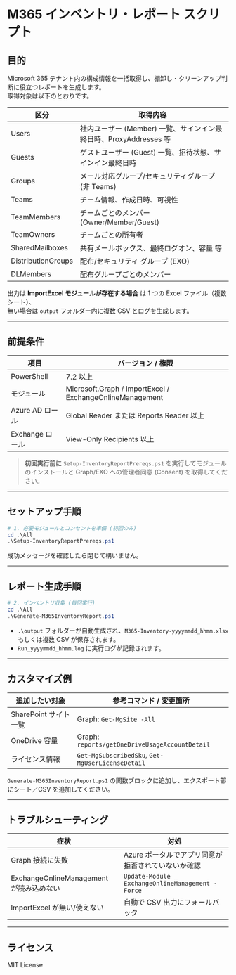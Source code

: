 # M365 インベントリ・レポート スクリプト

## 目的  
Microsoft 365 テナント内の構成情報を一括取得し、棚卸し・クリーンアップ判断に役立つレポートを生成します。  
取得対象は以下のとおりです。

| 区分 | 取得内容 |
|------|----------|
| Users | 社内ユーザー (Member) 一覧、サインイン最終日時、ProxyAddresses 等 |
| Guests | ゲストユーザー (Guest) 一覧、招待状態、サインイン最終日時 |
| Groups | メール対応グループ/セキュリティグループ (非 Teams) |
| Teams | チーム情報、作成日時、可視性 |
| TeamMembers | チームごとのメンバー (Owner/Member/Guest) |
| TeamOwners | チームごとの所有者 |
| SharedMailboxes | 共有メールボックス、最終ログオン、容量 等 |
| DistributionGroups | 配布/セキュリティ グループ (EXO) |
| DLMembers | 配布グループごとのメンバー |

出力は **ImportExcel モジュールが存在する場合** は 1 つの Excel ファイル（複数シート）、  
無い場合は `output` フォルダー内に複数 CSV とログを生成します。

---

## 前提条件

| 項目 | バージョン / 権限 |
|------|------------------|
| PowerShell | 7.2 以上 |
| モジュール | Microsoft.Graph / ImportExcel / ExchangeOnlineManagement |
| Azure AD ロール | Global Reader または Reports Reader 以上 |
| Exchange ロール | View-Only Recipients 以上 |

> **初回実行前に** `Setup-InventoryReportPrereqs.ps1` を実行してモジュールのインストールと Graph/EXO への管理者同意 (Consent) を取得してください。

---

## セットアップ手順

```powershell
# 1. 必要モジュールとコンセントを準備 (初回のみ)
cd .\All
.\Setup-InventoryReportPrereqs.ps1
```

成功メッセージを確認したら閉じて構いません。

---

## レポート生成手順

```powershell
# 2. インベントリ収集 (毎回実行)
cd .\All
.\Generate-M365InventoryReport.ps1
```

- `.\output` フォルダーが自動生成され、`M365-Inventory-yyyymmdd_hhmm.xlsx` もしくは複数 CSV が保存されます。  
- `Run_yyyymmdd_hhmm.log` に実行ログが記録されます。  

---

## カスタマイズ例

| 追加したい対象 | 参考コマンド / 変更箇所 |
|---------------|-------------------------|
| SharePoint サイト一覧 | Graph: `Get-MgSite -All` |
| OneDrive 容量 | Graph: `reports/getOneDriveUsageAccountDetail` |
| ライセンス情報 | `Get-MgSubscribedSku`, `Get-MgUserLicenseDetail` |

`Generate-M365InventoryReport.ps1` の関数ブロックに追加し、エクスポート部にシート／CSV を追加してください。

---

## トラブルシューティング

| 症状 | 対処 |
|------|------|
| Graph 接続に失敗 | Azure ポータルでアプリ同意が拒否されていないか確認 |
| ExchangeOnlineManagement が読み込めない | `Update-Module ExchangeOnlineManagement -Force` |
| ImportExcel が無い/使えない | 自動で CSV 出力にフォールバック |

---

## ライセンス
MIT License
